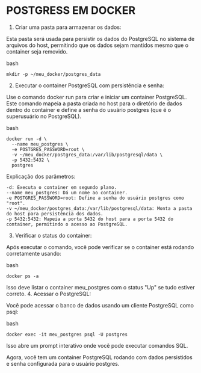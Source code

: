 # POSTGRESS EM DOCKER

1. Criar uma pasta para armazenar os dados:

Esta pasta será usada para persistir os dados do PostgreSQL no sistema de arquivos do host, permitindo que os dados sejam mantidos mesmo que o container seja removido.

bash
``````
mkdir -p ~/meu_docker/postgres_data
``````

2. Executar o container PostgreSQL com persistência e senha:

Use o comando docker run para criar e iniciar um container PostgreSQL. Este comando mapeia a pasta criada no host para o diretório de dados dentro do container e define a senha do usuário postgres (que é o superusuário no PostgreSQL).

bash
``````
docker run -d \
  --name meu_postgres \
  -e POSTGRES_PASSWORD=root \
  -v ~/meu_docker/postgres_data:/var/lib/postgresql/data \
  -p 5432:5432 \
  postgres
``````
Explicação dos parâmetros:

    -d: Executa o container em segundo plano.
    --name meu_postgres: Dá um nome ao container.
    -e POSTGRES_PASSWORD=root: Define a senha do usuário postgres como "root".
    -v ~/meu_docker/postgres_data:/var/lib/postgresql/data: Monta a pasta do host para persistência dos dados.
    -p 5432:5432: Mapeia a porta 5432 do host para a porta 5432 do container, permitindo o acesso ao PostgreSQL.

3. Verificar o status do container:

Após executar o comando, você pode verificar se o container está rodando corretamente usando:

bash
``````
docker ps -a
``````
Isso deve listar o container meu_postgres com o status "Up" se tudo estiver correto.
4. Acessar o PostgreSQL:

Você pode acessar o banco de dados usando um cliente PostgreSQL como psql:

bash
``````
docker exec -it meu_postgres psql -U postgres
``````
Isso abre um prompt interativo onde você pode executar comandos SQL.

Agora, você tem um container PostgreSQL rodando com dados persistidos e senha configurada para o usuário postgres.